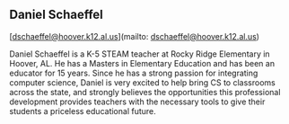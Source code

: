 ## Daniel Schaeffel

[dschaeffel@hoover.k12.al.us](mailto: dschaeffel@hoover.k12.al.us)

Daniel Schaeffel is a K-5 STEAM teacher at Rocky Ridge Elementary in Hoover, AL. He has a Masters in Elementary Education and has been an educator for 15 years. Since he has a strong passion for integrating computer science, Daniel is very excited to help bring CS to classrooms across the state, and strongly believes the opportunities this professional development provides teachers with the necessary tools to give their students a priceless educational future.
